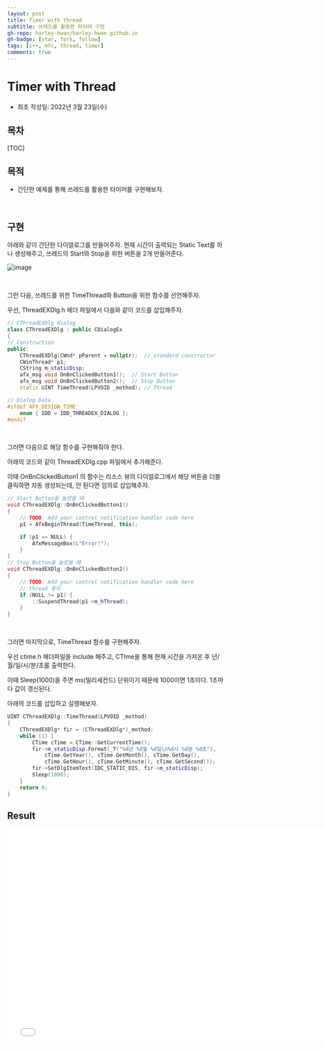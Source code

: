 ```yaml
---
layout: post
title: Timer with thread
subtitle: 쓰레드를 활용한 타이머 구현
gh-repo: harley-hwan/harley-hwan.github.io
gh-badge: [star, fork, follow]
tags: [c++, mfc, thread, timer]
comments: true
---
```


# Timer with Thread

- 최초 작성일: 2022년 3월 23일(수)

## 목차

[TOC]

## 목적

- 간단한 예제를 통해 쓰레드를 활용한 타이머를 구현해보자.

<br/>

## 구현

아래와 같이 간단한 다이얼로그를 만들어주자. 현재 시간이 출력되는 Static Text를 하나 생성해주고, 쓰레드의 Start와 Stop을 위한 버튼을 2개 만들어준다.

![image](https://user-images.githubusercontent.com/68185569/159655688-8825f994-835b-404a-8a50-ec5c9ebf7346.png)

<br/>

그런 다음, 쓰레드를 위한 TimeThread와 Button을 위한 함수를 선언해주자. 

우선, ThreadEXDlg.h 헤더 파일에서 다음와 같이 코드를 삽입해주자.

```C++
// CThreadEXDlg dialog
class CThreadEXDlg : public CDialogEx
{
// Construction
public:
	CThreadEXDlg(CWnd* pParent = nullptr);	// standard constructor
	CWinThread* p1;
	CString m_staticDisp;
	afx_msg void OnBnClickedButton1();	// Start Button
	afx_msg void OnBnClickedButton2();	// Stop Button
	static UINT TimeThread(LPVOID _mothod); // Thread

// Dialog Data
#ifdef AFX_DESIGN_TIME
	enum { IDD = IDD_THREADEX_DIALOG };
#endif
```

<br/>

그러면 다음으로 해당 함수를 구현해줘야 한다.

아래의 코드와 같이 ThreadEXDlg.cpp 파일에서 추가해준다.

이때 OnBnClickedButton1 의 함수는 리소스 뷰의 다이얼로그에서 해당 버튼을 더블 클릭하면 자동 생성되는데, 안 된다면 임의로 삽입해주자.

```c++
// Start Button을 눌렀을 때
void CThreadEXDlg::OnBnClickedButton1()
{
	// TODO: Add your control notification handler code here
	p1 = AfxBeginThread(TimeThread, this);

	if (p1 == NULL) {
		AfxMessageBox(L"Error!");
	}
}
// Stop Button을 눌렀을 때
void CThreadEXDlg::OnBnClickedButton2()
{
	// TODO: Add your control notification handler code here
	// thread 중지
	if (NULL != p1) {
		::SuspendThread(p1->m_hThread);
	}
}
```

<br/>

그러면 마지막으로, TimeThread 함수를 구현해주자.

우선 ctime.h 헤더파일을 include 해주고, CTIme을 통해 현재 시간을 가져온 후 년/월/일/시/분/초를 출력한다.

이때 Sleep(1000)을 주면 ms(밀리세컨드) 단위이기 때문에 1000이면 1초이다. 1초마다 값이 갱신된다.

아래의 코드를 삽입하고 실행해보자.

```c++
UINT CThreadEXDlg::TimeThread(LPVOID _mothod)
{
	CThreadEXDlg* fir = (CThreadEXDlg*)_mothod;
	while (1) {
		CTime cTime = CTime::GetCurrentTime();
		fir->m_staticDisp.Format(_T("%d년 %d월 %d일\n%d시 %d분 %d초"),
			cTime.GetYear(), cTime.GetMonth(), cTime.GetDay(),
			cTime.GetHour(), cTime.GetMinute(), cTime.GetSecond());
		fir->SetDlgItemText(IDC_STATIC_DIS, fir->m_staticDisp);
		Sleep(1000);
	}
	return 0;
}
```

## Result

<iframe id="video" width="750" height="500" src="/assets/video/ThreadTimer1.mp4" frameborder="0"> </iframe>
